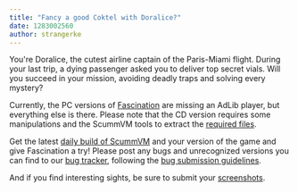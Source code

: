 ```yaml
---
title: "Fancy a good Coktel with Doralice?"
date: 1283002560
author: strangerke
---
```


You're Doralice, the cutest airline captain of the Paris-Miami flight. During your last trip, a dying passenger asked you to deliver top secret vials. Will you succeed in your mission, avoiding deadly traps and solving every mystery?

Currently, the PC versions of [Fascination](http://www.mobygames.com/game/fascination) are missing an AdLib player, but everything else is there. Please note that the CD version requires some manipulations and the ScummVM tools to extract the [required files](http://wiki.scummvm.org/index.php/Datafiles#Fascination).

Get the latest [daily build of ScummVM](/downloads/#daily) and your version of the game and give Fascination a try! Please post any bugs and unrecognized versions you can find to our [bug tracker](http://bugs.scummvm.org/), following the [bug submission guidelines](/faq/#question.report-bugs).

And if you find interesting sights, be sure to submit your [screenshots](http://wiki.scummvm.org/index.php/Screenshots).
